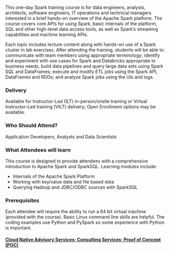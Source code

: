 <!-- Spark Overview -->

This one-day Spark training course is for data engineers, analysts, architects, software engineers, IT operations and technical managers interested in a brief hands-on overview of the Apache Spark platform. The course covers core APIs for using Spark, basic internals of the platform, SQL and other high-level data access tools, as well as Spark’s streaming capabilities and machine learning APIs.

Each topic includes lecture content along with hands-on use of a Spark cluster in lab exercises. After attending the training, students will be able to: communicate with team members using appropriate terminology; identify and experiment with use cases for Spark and Databricks appropriate to business needs; build data pipelines and query large data sets using Spark SQL and DataFrames; execute and modify ETL jobs using the Spark API, DataFrames and RDDs; and analyze Spark jobs using the UIs and logs.


### Delivery

Available for Instructor-Led (ILT) in-person/onsite training or Virtual Instructor-Led training (VILT) delivery; Open Enrollment options may be available.


### Who Should Attend?

Application Developers, Analysts and Data Scientists


### What Attendees will learn

This course is designed to provide attendees with a comprehensive introduction to Apache Spark and SparkSQL. Learning modules include:

- Internals of the Apache Spark Platform
- Working with key/value data and file based data
- Querying Hadoop and JDBC/ODBC sources with SparkSQL



### Prerequisites

Each attendee will require the ability to run a 64 bit virtual machine (provided with the course). Basic Linux command
line skills are helpful. The coding examples use Python and PySpark so some experience with Python is important.


#### [Cloud Native Advisory Services; Consulting Services; Proof of Concept (POC)](https://rx-m.com/cloud-native-consulting/)
